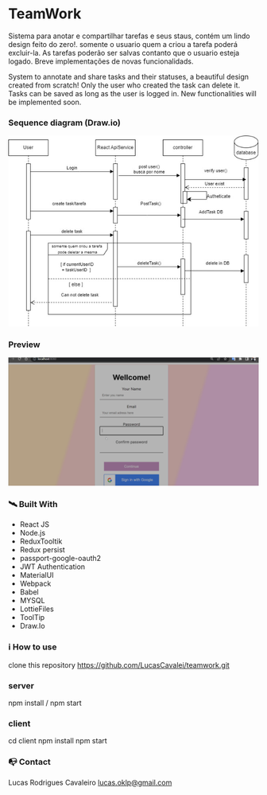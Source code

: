 # TeamWork

Sistema para anotar e compartilhar tarefas e seus staus, 
contém um lindo design feito do zero!.
somente o usuario quem a criou a tarefa poderá excluir-la.
As tarefas poderão ser salvas contanto que o usuario esteja logado. 
Breve implementações de novas funcionalidads.


System to annotate and share tasks and their statuses,
a beautiful design created from scratch!
Only the user who created the task can delete it.
Tasks can be saved as long as the user is logged in.
New functionalities will be implemented soon.

### Sequence diagram (Draw.io)

![Alt Text](/client/src/components/assets/diagramTeamWork.jpg)

 ### Preview
 <img src="/client/src/components/assets/preViewGif.gif" alt="Alt Text"> 

### 🛰️ Built With

- React JS
- Node.js
- ReduxTooltik
- Redux persist
- passport-google-oauth2
- JWT Authentication
- MaterialUI
- Webpack
- Babel
- MYSQL
- LottieFiles
- ToolTip
- Draw.Io




### ℹ️ How to use

clone this repository
https://github.com/LucasCavalei/teamwork.git

### server

npm install / npm start

### client
cd client
npm install
npm start



### 📭 Contact

Lucas Rodrigues Cavaleiro lucas.oklp@gmail.com
